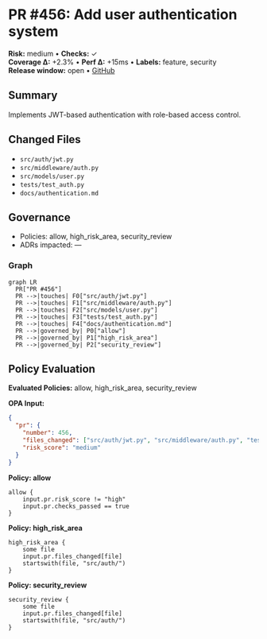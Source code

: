 # PR #456: Add user authentication system

**Risk:** medium • **Checks:** ✓  
**Coverage Δ:** +2.3% • **Perf Δ:** +15ms • **Labels:** feature, security  
**Release window:** open • [GitHub](https://github.com/example/repo/pull/456)

## Summary
Implements JWT-based authentication with role-based access control.

## Changed Files
- `src/auth/jwt.py`
- `src/middleware/auth.py`
- `src/models/user.py`
- `tests/test_auth.py`
- `docs/authentication.md`

## Governance
- Policies: allow, high_risk_area, security_review
- ADRs impacted: —

### Graph
```mermaid
graph LR
  PR["PR #456"]
  PR -->|touches| F0["src/auth/jwt.py"]
  PR -->|touches| F1["src/middleware/auth.py"]
  PR -->|touches| F2["src/models/user.py"]
  PR -->|touches| F3["tests/test_auth.py"]
  PR -->|touches| F4["docs/authentication.md"]
  PR -->|governed_by| P0["allow"]
  PR -->|governed_by| P1["high_risk_area"]
  PR -->|governed_by| P2["security_review"]
```

## Policy Evaluation

**Evaluated Policies:** allow, high_risk_area, security_review

**OPA Input:**
```json
{
  "pr": {
    "number": 456,
    "files_changed": ["src/auth/jwt.py", "src/middleware/auth.py", "tests/test_auth.py"],
    "risk_score": "medium"
  }
}
```

**Policy: allow**
```rego
allow {
    input.pr.risk_score != "high"
    input.pr.checks_passed == true
}
```

**Policy: high_risk_area**
```rego
high_risk_area {
    some file
    input.pr.files_changed[file]
    startswith(file, "src/auth/")
}
```

**Policy: security_review**
```rego
security_review {
    some file
    input.pr.files_changed[file]
    startswith(file, "src/auth/")
}
```